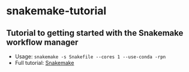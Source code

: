 # snakemake-tutorial
## Tutorial to getting started with the Snakemake workflow manager

- Usage: `snakemake -s Snakefile --cores 1 --use-conda -rpn`
- Full tutorial: [Snakemake](https://snakemake.readthedocs.io/en/stable/tutorial/basics.html)
